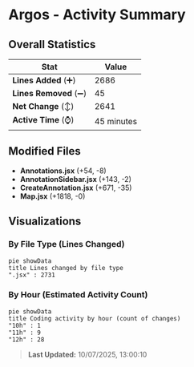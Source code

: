 # Argos - Activity Summary 

## Overall Statistics

| Stat                   | Value                                                             |
| ---------------------- | ----------------------------------------------------------------- |
| **Lines Added** (➕)   | 2686                                          |
| **Lines Removed** (➖) | 45                                        |
| **Net Change** (↕)    | 2641                |
| **Active Time** (⌚)   | 45 minutes |


## Modified Files
- **Annotations.jsx** (+54, -8)
- **AnnotationSidebar.jsx** (+143, -2)
- **CreateAnnotation.jsx** (+671, -35)
- **Map.jsx** (+1818, -0)

## Visualizations

### By File Type (Lines Changed)

```mermaid
pie showData
title Lines changed by file type
".jsx" : 2731
```

### By Hour (Estimated Activity Count)

```mermaid
pie showData
title Coding activity by hour (count of changes)
"10h" : 1
"11h" : 9
"12h" : 28
```


> **Last Updated:** 10/07/2025, 13:00:10